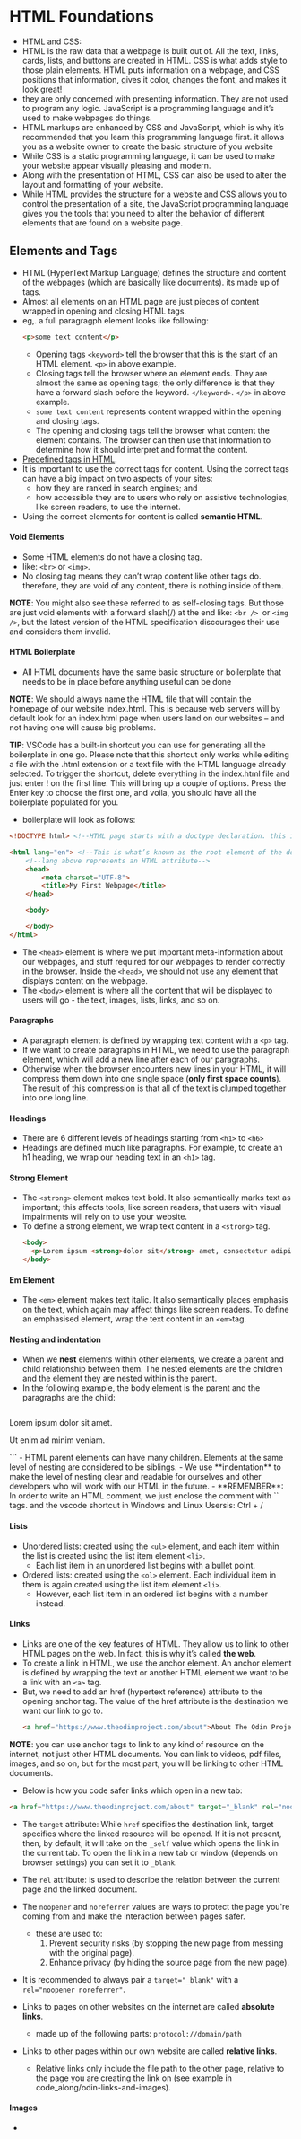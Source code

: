 # HTML Foundations

- HTML and CSS:
- HTML is the raw data that a webpage is built out of. All the text, links, cards, lists, and buttons are created in HTML. CSS is what adds style to those plain elements. HTML puts information on a webpage, and CSS positions that information, gives it color, changes the font, and makes it look great!
-  they are only concerned with presenting information. They are not used to program any logic. JavaScript is a programming language and it’s used to make webpages do things.
- HTML markups are enhanced by CSS and JavaScript, which is why it’s recommended that you learn this programming language first. it allows you as a website owner to create the basic structure of you website
- While CSS is a static programming language, it can be used to make your website appear visually pleasing and modern.
- Along with the presentation of HTML, CSS can also be used to alter the layout and formatting of your website.
- While HTML provides the structure for a website and CSS allows you to control the presentation of a site, the JavaScript programming language gives you the tools that you need to alter the behavior of different elements that are found on a website page.


## Elements and Tags

- HTML (HyperText Markup Language) defines the structure and content of the webpages (which are basically like documents). its made up of tags.
- Almost all elements on an HTML page are just pieces of content wrapped in opening and closing HTML tags.
- eg,. a full paragragph element looks like following:
  ```html
  <p>some text content</p>
  ```
  - Opening tags `<keyword>` tell the browser that this is the start of an HTML element. `<p>` in above example.
  - Closing tags tell the browser where an element ends. They are almost the same as opening tags; the only difference is that they have a forward slash before the keyword. `</keyword>`. `</p>` in above example.
  - `some text content` represents content wrapped within the opening and closing tags.
  - The opening and closing tags tell the browser what content the element contains. The browser can then use that information to determine how it should interpret and format the content.
- [Predefined tags in HTML](https://developer.mozilla.org/en-US/docs/Web/HTML/Element).
- It is important to use the correct tags for content. Using the correct tags can have a big impact on two aspects of your sites:
  - how they are ranked in search engines; and
  - how accessible they are to users who rely on assistive technologies, like screen readers, to use the internet.
- Using the correct elements for content is called **semantic HTML**.

#### Void Elements

- Some HTML elements do not have a closing tag.
- like: `<br>` or `<img>`.
- No closing tag means they can’t wrap content like other tags do. therefore, they are void of any content, there is nothing inside of them.

**NOTE**: You might also see these referred to as self-closing tags. But those are just void elements with a forward slash(/) at the end like: `<br /> `or `<img />`, but the latest version of the HTML specification discourages their use and considers them invalid.

#### HTML Boilerplate

- All HTML documents have the same basic structure or boilerplate that needs to be in place before anything useful can be done

**NOTE**: We should always name the HTML file that will contain the homepage of our website index.html. This is because web servers will by default look for an index.html page when users land on our websites – and not having one will cause big problems.

**TIP**: VSCode has a built-in shortcut you can use for generating all the boilerplate in one go. Please note that this shortcut only works while editing a file with the .html extension or a text file with the HTML language already selected. To trigger the shortcut, delete everything in the index.html file and just enter ! on the first line. This will bring up a couple of options. Press the Enter key to choose the first one, and voila, you should have all the boilerplate populated for you.

- boilerplate will look as follows:
```html
<!DOCTYPE html> <!--HTML page starts with a doctype declaration. this is how we write comment in HTML-->

<html lang="en"> <!--This is what’s known as the root element of the document-->
    <!--lang above represents an HTML attribute-->
    <head>
        <meta charset="UTF-8">
        <title>My First Webpage</title>
    </head>

    <body>

    </body>
</html>
```
- The `<head>` element is where we put important meta-information about our webpages, and stuff required for our webpages to render correctly in the browser. Inside the `<head>`, we should not use any element that displays content on the webpage.
-  The `<body>` element is where all the content that will be displayed to users will go - the text, images, lists, links, and so on.

#### Paragraphs

-  A paragraph element is defined by wrapping text content with a `<p>` tag.
-  If we want to create paragraphs in HTML, we need to use the paragraph element, which will add a new line after each of our paragraphs.
-  Otherwise when the browser encounters new lines in your HTML, it will compress them down into one single space (**only first space counts**). The result of this compression is that all of the text is clumped together into one long line.

#### Headings

- There are 6 different levels of headings starting from `<h1>` to `<h6>`
- Headings are defined much like paragraphs. For example, to create an h1 heading, we wrap our heading text in an `<h1>` tag.

#### Strong Element

- The `<strong>` element makes text bold. It also semantically marks text as important; this affects tools, like screen readers, that users with visual impairments will rely on to use your website.
- To define a strong element, we wrap text content in a `<strong>` tag.
  ```html
  <body>
    <p>Lorem ipsum <strong>dolor sit</strong> amet, consectetur adipiscing elit.</p>
  </body>
  ```

#### Em Element

- The `<em>` element makes text italic. It also semantically places emphasis on the text, which again may affect things like screen readers. To define an emphasised element, wrap the text content in an `<em>`tag.

#### Nesting and indentation

- When we **nest** elements within other elements, we create a parent and child relationship between them. The nested elements are the children and the element they are nested within is the parent.
- In the following example, the body element is the parent and the paragraphs are the child:
  ```html
<html>
  <head>
  </head>
  <body>
    <p>Lorem ipsum dolor sit amet.</p>
    <p>Ut enim ad minim veniam.</p>
  </body>
 </html>
  ```
-  HTML parent elements can have many children. Elements at the same level of nesting are considered to be siblings.
-  We use **indentation** to make the level of nesting clear and readable for ourselves and other developers who will work with our HTML in the future.
-  
**REMEMBER**: In order to write an HTML comment, we just enclose the comment with `<!-- and -->` tags. and the vscode shortcut in Windows and Linux Usersis: Ctrl + /

#### Lists

- Unordered lists:  created using the `<ul>` element, and each item within the list is created using the list item element `<li>`.
  - Each list item in an unordered list begins with a bullet point.
- Ordered lists: created using the `<ol>` element. Each individual item in them is again created using the list item element `<li>`. 
  - However, each list item in an ordered list begins with a number instead.

#### Links

- Links are one of the key features of HTML. They allow us to link to other HTML pages on the web. In fact, this is why it’s called **the web**.
- To create a link in HTML, we use the anchor element. An anchor element is defined by wrapping the text or another HTML element we want to be a link with an `<a>` tag.
- But, we need to add an href (hypertext reference) attribute to the opening anchor tag. The value of the href attribute is the destination we want our link to go to.
  ```html
  <a href="https://www.theodinproject.com/about">About The Odin Project</a>
  ```
**NOTE**: you can use anchor tags to link to any kind of resource on the internet, not just other HTML documents. You can link to videos, pdf files, images, and so on,
but for the most part, you will be linking to other HTML documents.

- Below is how you code safer links which open in a new tab:
```html
<a href="https://www.theodinproject.com/about" target="_blank" rel="noopener noreferrer">About The Odin Project</a>
```

- The `target` attribute: While `href` specifies the destination link, target specifies where the linked resource will be opened.
If it is not present, then, by default, it will take on the `_self` value which opens the link in the current tab.
To open the link in a new tab or window (depends on browser settings) you can set it to `_blank`.

- The `rel` attribute: is used to describe the relation between the current page and the linked document.

- The `noopener` and `noreferrer` values are ways to protect the page you're coming from and make the interaction between pages safer.
  - these are used to:
    1. Prevent security risks (by stopping the new page from messing with the original page).
    2. Enhance privacy (by hiding the source page from the new page).

-  It is recommended to always pair a `target="_blank"` with a `rel="noopener noreferrer"`.


- Links to pages on other websites on the internet are called **absolute links**.
  - made up of the following parts: `protocol://domain/path`

- Links to other pages within our own website are called **relative links**.
  - Relative links only include the file path to the other page, relative to the page you are creating the link on (see example in code_along/odin-links-and-images).

#### Images

- 

